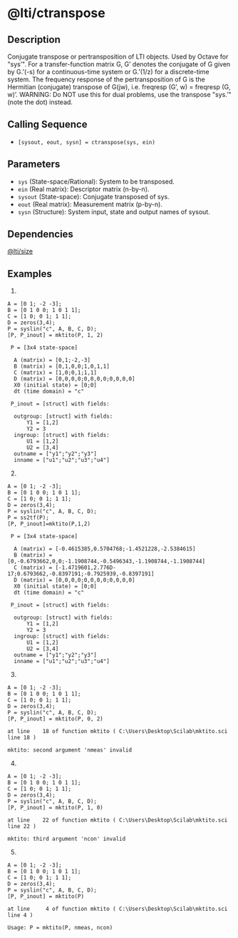 # @lti/ctranspose

## Description
Conjugate transpose or pertransposition of LTI objects. Used by Octave for "sys’". For a transfer-function matrix G, G’ denotes the conjugate of G given by G.’(-s) for a continuous-time system or G.’(1/z) for a discrete-time system. The frequency response of the pertransposition of G is the Hermitian (conjugate) transpose of G(jw), i.e. freqresp (G’, w) = freqresp (G, w)’. WARNING: Do NOT use this for dual problems, use the transpose "sys.’" (note the dot) instead.

## Calling Sequence
- `[sysout, eout, sysn] = ctranspose(sys, ein)`

## Parameters
- `sys` (State-space/Rational): System to be transposed.
- `ein` (Real matrix): Descriptor matrix (n-by-n).
- `sysout` (State-space): Conjugate transposed of sys.
- `eout` (Real matrix): Measurement matrix (p-by-n).
- `sysn` (Structure): System input, state and output names of sysout.

## Dependencies
[@lti/size](https://github.com/akash-sankar/CSToolboxFunctions/tree/main/%40lti%20size)

## Examples
1.
```
A = [0 1; -2 -3];
B = [0 1 0 0; 1 0 1 1];
C = [1 0; 0 1; 1 1];
D = zeros(3,4);
P = syslin("c", A, B, C, D);
[P, P_inout] = mktito(P, 1, 2)
```
```
 P = [3x4 state-space]

  A (matrix) = [0,1;-2,-3]
  B (matrix) = [0,1,0,0;1,0,1,1]
  C (matrix) = [1,0;0,1;1,1]
  D (matrix) = [0,0,0,0;0,0,0,0;0,0,0,0]
  X0 (initial state) = [0;0]
  dt (time domain) = "c"

 P_inout = [struct] with fields:

  outgroup: [struct] with fields:
      Y1 = [1,2]
      Y2 = 3
  ingroup: [struct] with fields:
      U1 = [1,2]
      U2 = [3,4]
  outname = ["y1";"y2";"y3"]
  inname = ["u1";"u2";"u3";"u4"]
```

2.
```
A = [0 1; -2 -3];
B = [0 1 0 0; 1 0 1 1];
C = [1 0; 0 1; 1 1];
D = zeros(3,4);
P = syslin("c", A, B, C, D);
P = ss2tf(P);
[P, P_inout]=mktito(P,1,2)
```
```
 P = [3x4 state-space]

  A (matrix) = [-0.4615385,0.5704768;-1.4521228,-2.5384615]
  B (matrix) = [0,-0.6793662,0,0;-1.1908744,-0.5496343,-1.1908744,-1.1908744]
  C (matrix) = [-1.4719601,2.776D-17;0.6793662,-0.8397191;-0.7925939,-0.8397191]
  D (matrix) = [0,0,0,0;0,0,0,0;0,0,0,0]
  X0 (initial state) = [0;0]
  dt (time domain) = "c"

 P_inout = [struct] with fields:

  outgroup: [struct] with fields:
      Y1 = [1,2]
      Y2 = 3
  ingroup: [struct] with fields:
      U1 = [1,2]
      U2 = [3,4]
  outname = ["y1";"y2";"y3"]
  inname = ["u1";"u2";"u3";"u4"]
```

3.
```
A = [0 1; -2 -3];
B = [0 1 0 0; 1 0 1 1];
C = [1 0; 0 1; 1 1];
D = zeros(3,4);
P = syslin("c", A, B, C, D);
[P, P_inout] = mktito(P, 0, 2)
```
```
at line    18 of function mktito ( C:\Users\Desktop\Scilab\mktito.sci line 18 )

mktito: second argument 'nmeas' invalid
```

4.
```
A = [0 1; -2 -3];
B = [0 1 0 0; 1 0 1 1];
C = [1 0; 0 1; 1 1];
D = zeros(3,4);
P = syslin("c", A, B, C, D);
[P, P_inout] = mktito(P, 1, 0)
```
```
at line    22 of function mktito ( C:\Users\Desktop\Scilab\mktito.sci line 22 )

mktito: third argument 'ncon' invalid
```

5.
```
A = [0 1; -2 -3];
B = [0 1 0 0; 1 0 1 1];
C = [1 0; 0 1; 1 1];
D = zeros(3,4);
P = syslin("c", A, B, C, D);
[P, P_inout] = mktito(P)
```
```
at line     4 of function mktito ( C:\Users\Desktop\Scilab\mktito.sci line 4 )

Usage: P = mktito(P, nmeas, ncon)
```
